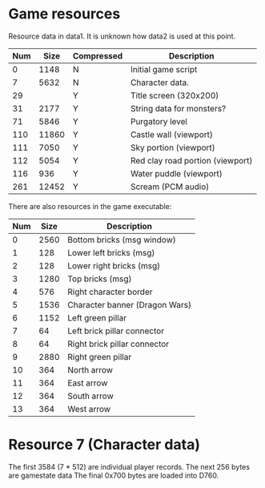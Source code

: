 # Game resources

Resource data in data1. It is unknown how data2 is used at this point.

| Num  | Size | Compressed | Description                         |
|------|------|------------|-------------------------------------|
|    0 | 1148 | N          | Initial game script                 |
|    7 | 5632 | N          | Character data.                     |
|   29 |      | Y          | Title screen (320x200)              |
|   31 | 2177 | Y          | String data for monsters?           |
|   71 | 5846 | Y          | Purgatory level                     |
|  110 |11860 | Y          | Castle wall (viewport)              |
|  111 | 7050 | Y          | Sky portion (viewport)              |
|  112 | 5054 | Y          | Red clay road portion (viewport)    |
|  116 |  936 | Y          | Water puddle (viewport)             |
|  261 |12452 | Y          | Scream (PCM audio)                  |

There are also resources in the game executable:

| Num  | Size | Description                         |
|------|------|-------------------------------------|
|    0 | 2560 | Bottom bricks (msg window)          |
|    1 |  128 | Lower left bricks (msg)             |
|    2 |  128 | Lower right bricks (msg)            |
|    3 | 1280 | Top bricks (msg)                    |
|    4 |  576 | Right character border              |
|    5 | 1536 | Character banner (Dragon Wars)      |
|    6 | 1152 | Left green pillar                   |
|    7 |   64 | Left brick pillar connector         |
|    8 |   64 | Right brick pillar connector        |
|    9 | 2880 | Right green pillar                  |
|   10 |  364 | North arrow                         |
|   11 |  364 | East arrow                          |
|   12 |  364 | South arrow                         |
|   13 |  364 | West arrow                          |


# Resource 7 (Character data)

The first 3584 (7 * 512) are individual player records.
The next 256 bytes are gamestate data
The final 0x700 bytes are loaded into D760.

